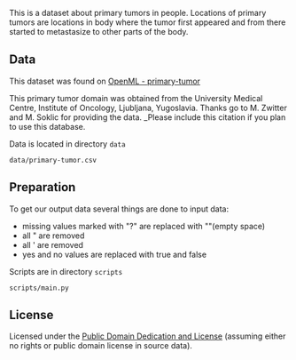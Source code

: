 This is a dataset about primary tumors in people. 
Locations of primary tumors are locations in body where the tumor first appeared 
and from there started to metastasize to other parts of the body.

## Data

This dataset was found on [OpenML - primary-tumor](https://www.openml.org/d/171)

This primary tumor domain was obtained from the University Medical Centre, 
Institute of Oncology, Ljubljana, Yugoslavia. Thanks go to 
M. Zwitter and M. Soklic for providing the data.
_Please include this citation if you plan to use this database.

Data is located in directory `data`

`data/primary-tumor.csv`

## Preparation

To get our output data several things are done to input data:
* missing values marked with "?" are replaced with ""(empty space)
* all " are removed
* all ' are removed
* yes and no values are replaced with true and false

Scripts are in directory `scripts`

`scripts/main.py`

## License
Licensed under the [Public Domain Dedication and License][pddl] (assuming
either no rights or public domain license in source data).

[pddl]: http://opendatacommons.org/licenses/pddl/1.0/